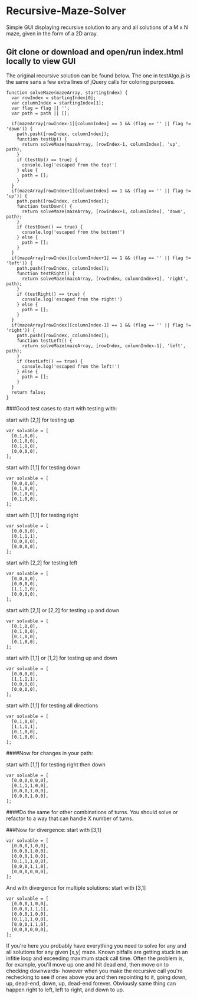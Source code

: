 # Recursive-Maze-Solver
Simple GUI displaying recursive solution to any and all solutions of a M x N maze, given in the form of a 2D array.

## Git clone or download and open/run index.html locally to view GUI


The original recursive solution can be found below.  The one in testAlgo.js is the same sans a few extra lines of jQuery calls for coloring purposes.

```
function solveMaze(mazeArray, startingIndex) {
  var rowIndex = startingIndex[0];
  var columnIndex = startingIndex[1];
  var flag = flag || '';
  var path = path || [];

  if(mazeArray[rowIndex-1][columnIndex] == 1 && (flag == '' || flag != 'down')) {
    path.push([rowIndex, columnIndex]);
    function testUp() {
      return solveMaze(mazeArray, [rowIndex-1, columnIndex], 'up', path);
    }
    if (testUp() == true) {
      console.log('escaped from the top!')
    } else {
      path = [];
    }
  }
  if(mazeArray[rowIndex+1][columnIndex] == 1 && (flag == '' || flag != 'up')) {
    path.push([rowIndex, columnIndex]);
    function testDown() {
      return solveMaze(mazeArray, [rowIndex+1, columnIndex], 'down', path);
    }
    if (testDown() == true) {
      console.log('escaped from the bottom!')
    } else {
      path = [];
    }
  }
  if(mazeArray[rowIndex][columnIndex+1] == 1 && (flag == '' || flag != 'left')) {
    path.push([rowIndex, columnIndex]);
    function testRight() {
      return solveMaze(mazeArray, [rowIndex, columnIndex+1], 'right', path);
    }
    if (testRight() == true) {
      console.log('escaped from the right!')
    } else {
      path = [];
    }
  }
  if(mazeArray[rowIndex][columnIndex-1] == 1 && (flag == '' || flag != 'right')) {
    path.push([rowIndex, columnIndex]);
    function testLeft() {
      return solveMaze(mazeArray, [rowIndex, columnIndex-1], 'left', path);
    }
    if (testLeft() == true) {
      console.log('escaped from the left!')
    } else {
      path = [];
    }
  }
  return false;
}
```


###Good test cases to start with testing with:


start with [2,1] for testing up
```
var solvable = [
  [0,1,0,0],
  [0,1,0,0],
  [0,1,0,0],
  [0,0,0,0],
];
```
start with [1,1] for testing down
```
var solvable = [
  [0,0,0,0],
  [0,1,0,0],
  [0,1,0,0],
  [0,1,0,0],
];
```
start with [1,1] for testing right
```
var solvable = [
  [0,0,0,0],
  [0,1,1,1],
  [0,0,0,0],
  [0,0,0,0],
];
```
start with [2,2] for testing left
```
var solvable = [
  [0,0,0,0],
  [0,0,0,0],
  [1,1,1,0],
  [0,0,0,0],
];
```
start with [2,1] or [2,2] for testing up and down
```
var solvable = [
  [0,1,0,0],
  [0,1,0,0],
  [0,1,0,0],
  [0,1,0,0],
];
```
start with [1,1] or [1,2] for testing up and down
```
var solvable = [
  [0,0,0,0],
  [1,1,1,1],
  [0,0,0,0],
  [0,0,0,0],
];
```
start with [1,1] for testing all directions
```
var solvable = [
  [0,1,0,0],
  [1,1,1,1],
  [0,1,0,0],
  [0,1,0,0],
];
```

####Now for changes in your path:

start with [1,1] for testing right then down
```
var solvable = [
  [0,0,0,0,0,0],
  [0,1,1,1,0,0],
  [0,0,0,1,0,0],
  [0,0,0,1,0,0],
];
```

####Do the same for other combinations of turns.  You should solve or refactor to a way that can handle X number of turns.

###Now for divergence:
start with [3,1]
```
var solvable = [
  [0,0,0,1,0,0],
  [0,0,0,1,0,0],
  [0,0,0,1,0,0],
  [0,1,1,1,0,0],
  [0,0,0,1,1,0],
  [0,0,0,0,0,0],
];
```
And with divergence for multiple solutions:
start with [3,1]
```
var solvable = [
  [0,0,0,1,0,0],
  [0,0,0,1,1,1],
  [0,0,0,1,0,0],
  [0,1,1,1,0,0],
  [0,0,0,1,1,0],
  [0,0,0,0,0,0],
];
```

If you're here you probably have everything you need to solve for any and all solutions for any given [x,y] maze.  Known pitfalls 
are getting stuck in an infitie loop and exceeding maximum stack call time.  Often the problem is, for example, you'll move up one
and hit dead end, then move on to checking downwards- however when you make the recursive call you're rechecking to see if ones above you
and then repointing to it, going down, up, dead-end, down, up, dead-end forever.  Obviously same thing can happen right to left, left to
right, and down to up. 

